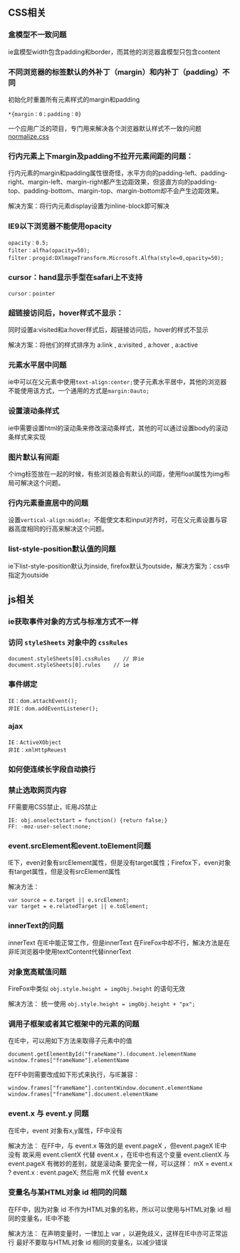 ## CSS相关
### 盒模型不一致问题
ie盒模型width包含padding和border，而其他的浏览器盒模型只包含content

### 不同浏览器的标签默认的外补丁（margin）和内补丁（padding）不同
初始化时重置所有元素样式的margin和padding
<pre><code>*{margin：0；padding：0}</code></pre>
一个应用广泛的项目，专门用来解决各个浏览器默认样式不一致的问题[normalize.css](https://github.com/necolas/normalize.css)

### 行内元素上下margin及padding不拉开元素间距的问题：
行内元素的margin和padding属性很奇怪，水平方向的padding-left、padding-right、margin-left、margin-right都产生边距效果，但竖直方向的padding-top、padding-bottom、margin-top、margin-bottom却不会产生边距效果。

解决方案：将行内元素display设置为inline-block即可解决

### IE9以下浏览器不能使用opacity
<pre><code>opacity：0.5;
filter：alfha(opacity=50);
filter：progid:DXlmageTransform.Microsoft.Alfha(style=0,opacity=50);</code></pre>

### cursor：hand显示手型在safari上不支持
<pre><code>cursor：pointer</code></pre>

### 超链接访问后，hover样式不显示：
同时设置a:visited和a:hover样式后，超链接访问后，hover的样式不显示

解决方案：将他们的样式排序为 a:link , a:visited , a:hover , a:active

### 元素水平居中问题
ie中可以在父元素中使用`text-align:center;`使子元素水平居中，其他的浏览器不能使用该方式，一个通用的方式是`margin:0auto;`

### 设置滚动条样式
ie中需要设置html的滚动条来修改滚动条样式，其他的可以通过设置body的滚动条样式来实现

### 图片默认有间距
个img标签放在一起的时候，有些浏览器会有默认的间距，使用float属性为img布局可解决这个问题。

### 行内元素垂直居中的问题
设置`vertical-align:middle; `不能使文本和input对齐时，可在父元素设置与容器高度相同的行高来解决这个问题。

### list-style-position默认值的问题
ie下list-style-position默认为inside,  firefox默认为outside，解决方案为：css中指定为outside

## js相关

### ie获取事件对象的方式与标准方式不一样


### 访问 `styleSheets` 对象中的 `cssRules`
<pre><code>document.styleSheets[0].cssRules    // 非ie
document.styleSheets[0].rules    // ie
</code></pre>

### 事件绑定
<pre><code>IE：dom.attachEvent();
非IE：dom.addEventListener();
</code></pre>

### ajax
<pre><code>IE：ActiveXObject
非IE：xmlHttpReuest</code></pre>

### 如何使连续长字段自动换行


### 禁止选取网页内容
FF需要用CSS禁止，IE用JS禁止
<pre><code>IE: obj.onselectstart = function() {return false;}
FF: -moz-user-select:none;</code></pre>

### event.srcElement和event.toElement问题
IE下，even对象有srcElement属性，但是没有target属性；Firefox下，even对象有target属性，但是没有srcElement属性

解决方法：
<pre><code>var source = e.target || e.srcElement;
var target = e.relatedTarget || e.toElement;</code></pre>

### innerText的问题
innerText 在IE中能正常工作，但是innerText 在FireFox中却不行，解决方法是在非IE浏览器中使用textContent代替innerText

### 对象宽高赋值问题
FireFox中类似 `obj.style.height = imgObj.height` 的语句无效

解决方法：
统一使用 `obj.style.height = imgObj.height + "px";`

###  调用子框架或者其它框架中的元素的问题
在IE中，可以用如下方法来取得子元素中的值
<pre><code>document.getElementById("frameName").(document.)elementName
window.frames["frameName"].elementName</code></pre>
在FF中则需要改成如下形式来执行，与IE兼容：
<pre><code>window.frames["frameName"].contentWindow.document.elementName
window.frames["frameName"].document.elementName</code></pre>

### event.x 与 event.y 问题
在IE中，event 对象有x,y属性，FF中没有

解决方法：
在FF中，与 event.x 等效的是 event.pageX ，但event.pageX IE中没有
故采用 event.clientX 代替 event.x ，在IE中也有这个变量
event.clientX 与 event.pageX 有微妙的差别，就是滚动条
要完全一样，可以这样：
mX = event.x ? event.x : event.pageX;
然后用 mX 代替 event.x

### 变量名与某HTML对象 id 相同的问题
在FF中，因为对象 id 不作为HTML对象的名称，所以可以使用与HTML对象 id 相同的变量名，IE中不能

解决方法：
在声明变量时，一律加上 var ，以避免歧义，这样在IE中亦可正常运行
最好不要取与HTML对象 id 相同的变量名，以减少错误
